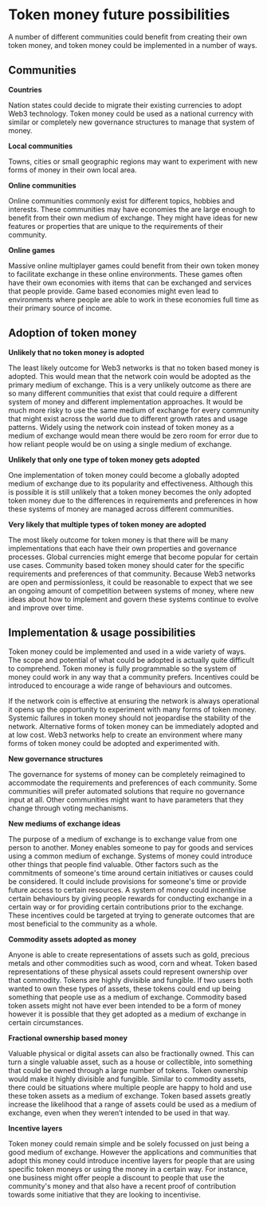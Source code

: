 # Token money future possibilities

A number of different communities could benefit from creating their own token money, and token money could be implemented in a number of ways.



## **Communities**



**Countries**

Nation states could decide to migrate their existing currencies to adopt Web3 technology. Token money could be used as a national currency with similar or completely new governance structures to manage that system of money.



**Local communities**

Towns, cities or small geographic regions may want to experiment with new forms of money in their own local area.



**Online communities**

Online communities commonly exist for different topics, hobbies and interests. These communities may have economies the are large enough to benefit from their own medium of exchange. They might have ideas for new features or properties that are unique to the requirements of their community.



**Online games**

Massive online multiplayer games could benefit from their own token money to facilitate exchange in these online environments. These games often have their own economies with items that can be exchanged and services that people provide. Game based economies might even lead to environments where people are able to work in these economies full time as their primary source of income.



## Adoption of token money



**Unlikely that no token money is adopted**

The least likely outcome for Web3 networks is that no token based money is adopted. This would mean that the network coin would be adopted as the primary medium of exchange. This is a very unlikely outcome as there are so many different communities that exist that could require a different system of money and different implementation approaches. It would be much more risky to use the same medium of exchange for every community that might exist across the world due to different growth rates and usage patterns. Widely using the network coin instead of token money as a medium of exchange would mean there would be zero room for error due to how reliant people would be on using a single medium of exchange.



**Unlikely that only one type of token money gets adopted**

One implementation of token money could become a globally adopted medium of exchange due to its popularity and effectiveness. Although this is possible it is still unlikely that a token money becomes the only adopted token money due to the differences in requirements and preferences in how these systems of money are managed across different communities.



**Very likely that multiple types of token money are adopted**

The most likely outcome for token money is that there will be many implementations that each have their own properties and governance processes. Global currencies might emerge that become popular for certain use cases. Community based token money should cater for the specific requirements and preferences of that community. Because Web3 networks are open and permissionless, it could be reasonable to expect that we see an ongoing amount of competition between systems of money, where new ideas about how to implement and govern these systems continue to evolve and improve over time.



## Implementation & usage possibilities

Token money could be implemented and used in a wide variety of ways. The scope and potential of what could be adopted is actually quite difficult to comprehend. Token money is fully programmable so the system of money could work in any way that a community prefers. Incentives could be introduced to encourage a wide range of behaviours and outcomes.

If the network coin is effective at ensuring the network is always operational it opens up the opportunity to experiment with many forms of token money. Systemic failures in token money should not jeopardise the stability of the network. Alternative forms of token money can be immediately adopted and at low cost. Web3 networks help to create an environment where many forms of token money could be adopted and experimented with.



**New governance structures**

The governance for systems of money can be completely reimagined to accommodate the requirements and preferences of each community. Some communities will prefer automated solutions that require no governance input at all. Other communities might want to have parameters that they change through voting mechanisms.



**New mediums of exchange ideas**

The purpose of a medium of exchange is to exchange value from one person to another. Money enables someone to pay for goods and services using a common medium of exchange. Systems of money could introduce other things that people find valuable. Other factors such as the commitments of someone's time around certain initiatives or causes could be considered. It could include provisions for someone's time or provide future access to certain resources. A system of money could incentivise certain behaviours by giving people rewards for conducting exchange in a certain way or for providing certain contributions prior to the exchange. These incentives could be targeted at trying to generate outcomes that are most beneficial to the community as a whole.



**Commodity assets adopted as money**

Anyone is able to create representations of assets such as gold, precious metals and other commodities such as wood, corn and wheat. Token based representations of these physical assets could represent ownership over that commodity. Tokens are highly divisible and fungible. If two users both wanted to own these types of assets, these tokens could end up being something that people use as a medium of exchange. Commodity based token assets might not have ever been intended to be a form of money however it is possible that they get adopted as a medium of exchange in certain circumstances.



**Fractional ownership based money**

Valuable physical or digital assets can also be fractionally owned. This can turn a single valuable asset, such as a house or collectible, into something that could be owned through a large number of tokens. Token ownership would make it highly divisible and fungible. Similar to commodity assets, there could be situations where multiple people are happy to hold and use these token assets as a medium of exchange. Token based assets greatly increase the likelihood that a range of assets could be used as a medium of exchange, even when they weren’t intended to be used in that way.



**Incentive layers**

Token money could remain simple and be solely focussed on just being a good medium of exchange. However the applications and communities that adopt this money could introduce incentive layers for people that are using specific token moneys or using the money in a certain way. For instance, one business might offer people a discount to people that use the community's money and that also have a recent proof of contribution towards some initiative that they are looking to incentivise.
